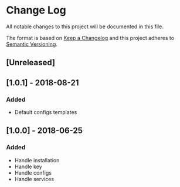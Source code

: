# Change Log
All notable changes to this project will be documented in this file.

The format is based on [Keep a Changelog](http://keepachangelog.com/)
and this project adheres to [Semantic Versioning](http://semver.org/).

## [Unreleased]

## [1.0.1] - 2018-08-21
### Added
- Default configs templates

## [1.0.0] - 2018-06-25
### Added
- Handle installation
- Handle key
- Handle configs
- Handle services
